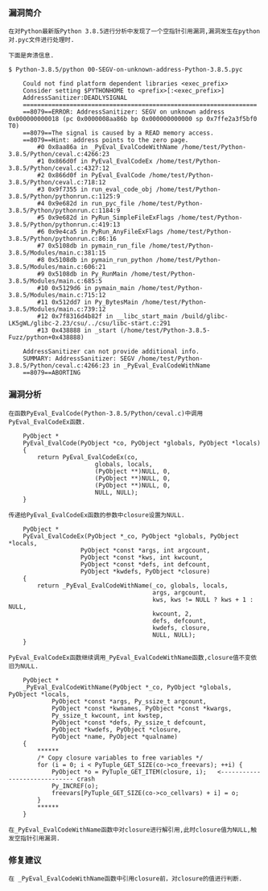 
### 漏洞简介

    在对Python最新版Python 3.8.5进行分析中发现了一个空指针引用漏洞,漏洞发生在python对.pyc文件进行处理时.

    下面是奔溃信息.

    $ Python-3.8.5/python 00-SEGV-on-unknown-address-Python-3.8.5.pyc 

        Could not find platform dependent libraries <exec_prefix>
        Consider setting $PYTHONHOME to <prefix>[:<exec_prefix>]
        AddressSanitizer:DEADLYSIGNAL
        =================================================================
        ==8079==ERROR: AddressSanitizer: SEGV on unknown address 0x000000000018 (pc 0x0000008aa86b bp 0x000000000000 sp 0x7ffe2a3f5bf0 T0)
        ==8079==The signal is caused by a READ memory access.
        ==8079==Hint: address points to the zero page.
            #0 0x8aa86a in _PyEval_EvalCodeWithName /home/test/Python-3.8.5/Python/ceval.c:4266:23
            #1 0x866d0f in PyEval_EvalCodeEx /home/test/Python-3.8.5/Python/ceval.c:4327:12
            #2 0x866d0f in PyEval_EvalCode /home/test/Python-3.8.5/Python/ceval.c:718:12
            #3 0x9f7355 in run_eval_code_obj /home/test/Python-3.8.5/Python/pythonrun.c:1125:9
            #4 0x9e682d in run_pyc_file /home/test/Python-3.8.5/Python/pythonrun.c:1184:9
            #5 0x9e682d in PyRun_SimpleFileExFlags /home/test/Python-3.8.5/Python/pythonrun.c:419:13
            #6 0x9e4ca5 in PyRun_AnyFileExFlags /home/test/Python-3.8.5/Python/pythonrun.c:86:16
            #7 0x5108db in pymain_run_file /home/test/Python-3.8.5/Modules/main.c:381:15
            #8 0x5108db in pymain_run_python /home/test/Python-3.8.5/Modules/main.c:606:21
            #9 0x5108db in Py_RunMain /home/test/Python-3.8.5/Modules/main.c:685:5
            #10 0x5129d6 in pymain_main /home/test/Python-3.8.5/Modules/main.c:715:12
            #11 0x512dd7 in Py_BytesMain /home/test/Python-3.8.5/Modules/main.c:739:12
            #12 0x7f8316d4b82f in __libc_start_main /build/glibc-LK5gWL/glibc-2.23/csu/../csu/libc-start.c:291
            #13 0x438888 in _start (/home/test/Python-3.8.5-Fuzz/python+0x438888)

        AddressSanitizer can not provide additional info.
        SUMMARY: AddressSanitizer: SEGV /home/test/Python-3.8.5/Python/ceval.c:4266:23 in _PyEval_EvalCodeWithName
        ==8079==ABORTING

### 漏洞分析

    在函数PyEval_EvalCode(Python-3.8.5/Python/ceval.c)中调用PyEval_EvalCodeEx函数.

        PyObject *
        PyEval_EvalCode(PyObject *co, PyObject *globals, PyObject *locals)
        {
            return PyEval_EvalCodeEx(co,
                            globals, locals,
                            (PyObject **)NULL, 0,
                            (PyObject **)NULL, 0,
                            (PyObject **)NULL, 0,
                            NULL, NULL);
        }

    传递给PyEval_EvalCodeEx函数的参数中closure设置为NULL.

        PyObject *
        PyEval_EvalCodeEx(PyObject *_co, PyObject *globals, PyObject *locals,
                        PyObject *const *args, int argcount,
                        PyObject *const *kws, int kwcount,
                        PyObject *const *defs, int defcount,
                        PyObject *kwdefs, PyObject *closure)
        {
            return _PyEval_EvalCodeWithName(_co, globals, locals,
                                            args, argcount,
                                            kws, kws != NULL ? kws + 1 : NULL,
                                            kwcount, 2,
                                            defs, defcount,
                                            kwdefs, closure,
                                            NULL, NULL);
        }

    PyEval_EvalCodeEx函数继续调用_PyEval_EvalCodeWithName函数,closure值不变依旧为NULL.

        PyObject *
        _PyEval_EvalCodeWithName(PyObject *_co, PyObject *globals, PyObject *locals,
                PyObject *const *args, Py_ssize_t argcount,
                PyObject *const *kwnames, PyObject *const *kwargs,
                Py_ssize_t kwcount, int kwstep,
                PyObject *const *defs, Py_ssize_t defcount,
                PyObject *kwdefs, PyObject *closure,
                PyObject *name, PyObject *qualname)
        {
            ******
            /* Copy closure variables to free variables */
            for (i = 0; i < PyTuple_GET_SIZE(co->co_freevars); ++i) {
                PyObject *o = PyTuple_GET_ITEM(closure, i);   <----------------------------- crash
                Py_INCREF(o);
                freevars[PyTuple_GET_SIZE(co->co_cellvars) + i] = o;
            }
            ******
        }

    在_PyEval_EvalCodeWithName函数中对closure进行解引用,此时closure值为NULL,触发空指针引用漏洞.

### 修复建议

    在 _PyEval_EvalCodeWithName函数中引用closure前，对closure的值进行判断.
